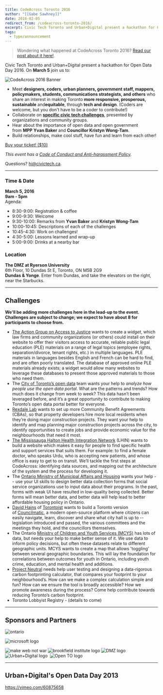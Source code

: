 ```yaml
---
title: CodeAcross Toronto 2016
author: "[[Gabe Sawhney]]"
date: 2016-02-05
redirect_from: /codeacross-toronto-2016/
excerpt: Civic Tech Toronto and Urban+Digital present a hackathon for Open Data Day 2016.
tags:
  - type/announcement
---
```

> Wondering what happened at CodeAcross Toronto 2016? [Read our post about it here!](https://civictech.ca/2016/04/08/codeacross-toronto-community-collaboration-in-celebration-of-international-open-data-day/).

Civic Tech Toronto and Urban+Digital present a hackathon for Open Data Day 2016. On **March 5** join us to:

![CodeAcross 2016 Banner](/assets/images/announcements/codeacross-toronto-2016/ca2016-banner.jpg)

- Meet **designers, coders, urban planners, government staff, mappers, policymakers, students, communications strategists, and others** who share an interest in making Toronto **more responsive, prosperous, sustainable** and**equitable**, through **tech and design**. (Coders are welcome, but you don't have to be a coder to contribute!)
- Collaborate on **[specific civic tech challenges](#challenges)**, presented by organizations and community groups.
- Hear about the importance of open data and open government from **MPP** **Yvan Baker** and **Councillor Kristyn Wong-Tam**.
- Build relationships, make cool stuff, have fun and learn from each other!

[Buy your ticket! ($10)](https://www.universe.com/codeacross-open-data-day-toronto-2016)

_This event has a [Code of Conduct and Anti-harassment Policy](https://civictech.ca/about-us/)._

Questions? hi@civictech.ca.

---
### Time & Date

**March 5, 2016**  
**9am - 5pm**  
Agenda:

- 8:30-9:00: Registration & coffee
- 9:00-9:30: Welcome
- 9:30-10:00: Remarks from **Yvan Baker** and **Kristyn Wong-Tam**
- 10:00-10:45: Descriptions of each of the challenges
- 10:45-4:30: Work on challenges!
- 4:30-5:00: Lessons learned and wrap-up
- 5:00-9:00: Drinks at a nearby bar

### Location

**The DMZ at Ryerson University**  
6th Floor, 10 Dundas St E, Toronto, ON M5B 2G9  
**Dundas & Yonge**. Enter from Dundas, and take the elevators on the right, near the Starbucks. 

---

## Challenges

**We'll be adding more challenges here in the lead-up to the event. Challenges are subject to change; we expect to have about 8 for participants to choose from.**

- [The Action Group on Access to Justice](http://theactiongroup.ca/) wants to create a _widget_, which law firms and community organizations (or others) could install on their website to offer their visitors access to accurate, reliable public legal education (PLE) materials on a range of legal topics (employee rights, separation/divorce, tenant rights, etc.) in multiple languages. PLE materials in languages besides English and French can be hard to find, and are often poorly translated. The database of approved online PLE materials already exists; a widget would allow many websites to leverage these databases to present those approved materials to those who need them.
- The [City of Toronto’s open data](http://toronto.ca/open) team wants your help to _analyze how people use the open data portal_. What are the patterns and trends? How much does it change from week to week? This data hasn’t been leveraged before, and it’s a great opportunity to contribute to making Toronto’s open data portal better for everyone.
- [Rexdale Lab](https://rexdalelab.wordpress.com/) wants to set up more Community Benefit Agreements (CBAs), so that property developers hire more local residents when they’re doing major construction projects. They want your help to identify and map planning major construction projects across the city, to identify opportunities to create jobs and provide economic value for the neighbourhoods that need it most.
- [The Mississauga Halton Health Integration Network](http://www.mississaugahaltonlhin.on.ca/) (LHIN) wants to build a website which makes it easy for people to find specific health and support services that suits them. For example: to find a female doctor, who speaks Urdu, who is accepting new patients, and whose office is easy to get to on transit. We’ll tackle the first steps at CodeAcross: identifying data sources, and mapping out the architecture of the system and the process for developing it.
- The [Ontario Ministry of Municipal Affairs and Housing](http://www.mah.gov.on.ca/Page11.aspx) wants your help -- use your UI skills to design better data collection forms that social service organizations use to input data about their programs. In the past, forms with weak UI have resulted in low-quality being collected. Better forms will mean better data, and better data will help lead to better affordable housing policy in Ontario.
- [David Hains](https://twitter.com/davidhains) of [Torontoist](http://torontoist.com/) wants to build a Toronto version of [Councilmatic](https://www.councilmatic.org/), a modern open-source platform where citizens can easily navigate, learn, discover and share what city hall is up to -- legislation introduced and passed, the various committees and the meetings they hold, and the councillors themselves.
- The Ontario [Ministry of Children and Youth Services (MCYS)](http://www.children.gov.on.ca/htdocs/English/index.aspx) has lots of data, but needs your help to make better sense of it. We use data to inform policy decisions, but often these datasets relate to different geographic units. MCYS wants to create a map that allows 'toggling' between several geographic boundaries. This will lay the foundation for correlations between outcomes for youth in Ontario, including youth crime, education, and mental health and additions.
- [Project Neutral](http://projectneutral.org/) needs help user testing and designing a data-rigorous carbon footprinting calculator, that compares your footprint to your neighbourhood’s. How can we make a complex calculation simple and fun? How can we ensure the tool is broadly accessible? How we promote awareness during the process? Come help contribute towards reducing Toronto’s carbon footprint.
- Toronto Lobbyist Registry - (details to come)

---

## Sponsors and Partners

![ontario](/assets/images/announcements/codeacross-toronto-2016/a01-ontario.png)
  
![microsoft logo](/assets/images/announcements/codeacross-toronto-2016/b01-microsoft.png)

![make web not war](/assets/images/announcements/codeacross-toronto-2016/b02-mwnw.png)
![brookfield institute logo](/assets/images/announcements/codeacross-toronto-2016/c01-bi.png)
![DMZ logo](/assets/images/announcements/codeacross-toronto-2016/c02-dmz.png)
![Urban+Digital logo](/assets/images/announcements/codeacross-toronto-2016/d01-ud.png)
 ![Open TO logo](/assets/images/announcements/codeacross-toronto-2016/d02-opento.png)

---
## Urban+Digital's Open Data Day 2013

https://vimeo.com/60875658